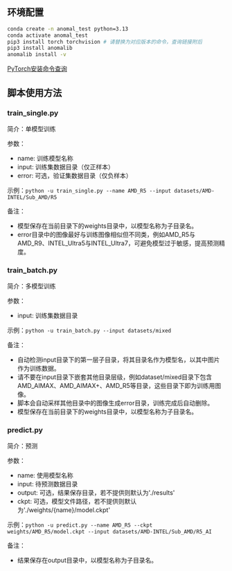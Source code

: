 ## 环境配置

```bash
conda create -n anomal_test python=3.13
conda activate anomal_test
pip3 install torch torchvision # 请替换为对应版本的命令，查询链接附后
pip3 install anomalib
anomalib install -v
```
[PyTorch安装命令查询](https://pytorch.org/get-started/locally/)

## 脚本使用方法

### train_single.py

简介：单模型训练

参数：
- name: 训练模型名称
- input: 训练集数据目录（仅正样本）
- error: 可选，验证集数据目录（仅负样本）

示例：`python -u train_single.py --name AMD_R5 --input datasets/AMD-INTEL/Sub_AMD/R5`

备注：
- 模型保存在当前目录下的weights目录中，以模型名称为子目录名。
- error目录中的图像最好与训练图像相似但不同类，例如AMD_R5与AMD_R9、INTEL_Ultra5与INTEL_Ultra7，可避免模型过于敏感，提高预测精度。


### train_batch.py

简介：多模型训练

参数：
- input: 训练集数据目录

示例：`python -u train_batch.py --input datasets/mixed`

备注：
- 自动检测input目录下的第一层子目录，将其目录名作为模型名，以其中图片作为训练数据。
- 请不要在input目录下嵌套其他目录层级，例如dataset/mixed目录下包含AMD_AIMAX、AMD_AIMAX+、AMD_R5等目录，这些目录下即为训练用图像。
- 脚本会自动采样其他目录中的图像生成error目录，训练完成后自动删除。
- 模型保存在当前目录下的weights目录中，以模型名称为子目录名。


### predict.py

简介：预测

参数：
- name: 使用模型名称
- input: 待预测数据目录
- output: 可选，结果保存目录，若不提供则默认为'./results'
- ckpt: 可选，模型文件路径，若不提供则默认为'./weights/{name}/model.ckpt'

示例：`python -u predict.py --name AMD_R5 --ckpt weights/AMD_R5/model.ckpt --input datasets/AMD-INTEL/Sub_AMD/R5_AI`

备注：
- 结果保存在output目录中，以模型名称为子目录名。